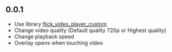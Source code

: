 ## 0.0.1

* Use library [flick_video_player_custom](https://pub.dev/packages/flick_video_player_custom)
* Change video quality (Default quality 720p or Highest quality)
* Change playback speed
* Overlay opens when touching video